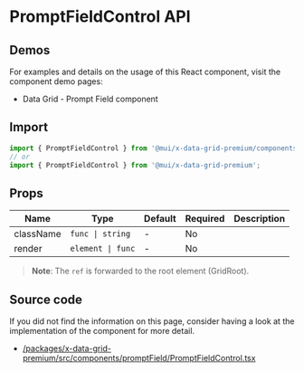 # PromptFieldControl API

## Demos

For examples and details on the usage of this React component, visit the component demo pages:

- Data Grid - Prompt Field component

## Import

```jsx
import { PromptFieldControl } from '@mui/x-data-grid-premium/components';
// or
import { PromptFieldControl } from '@mui/x-data-grid-premium';
```

## Props

| Name | Type | Default | Required | Description |
|------|------|---------|----------|-------------|
| className | `func \| string` | - | No |  |
| render | `element \| func` | - | No |  |

> **Note**: The `ref` is forwarded to the root element (GridRoot).

## Source code

If you did not find the information on this page, consider having a look at the implementation of the component for more detail.

- [/packages/x-data-grid-premium/src/components/promptField/PromptFieldControl.tsx](https://github.com/mui/material-ui/tree/HEAD/packages/x-data-grid-premium/src/components/promptField/PromptFieldControl.tsx)